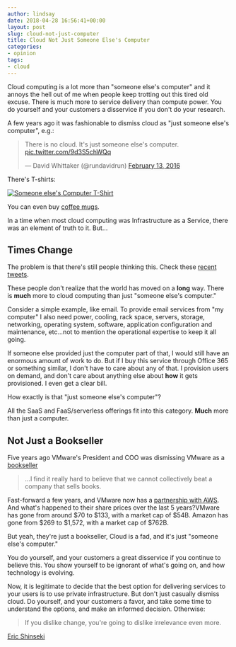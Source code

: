 ```yaml
---
author: lindsay
date: 2018-04-28 16:56:41+00:00
layout: post
slug: cloud-not-just-computer
title: Cloud Not Just Someone Else's Computer
categories:
- opinion
tags:
- cloud
---
```


Cloud computing is a lot more than "someone else's computer" and it annoys the hell out of me when people keep trotting out this tired old excuse. There is much more to service delivery than compute power. You do yourself and your customers a disservice if you don't do your research.

A few years ago it was fashionable to dismiss cloud as "just someone else's computer", e.g.:

<blockquote class="twitter-tweet" data-lang="en"><p lang="en" dir="ltr">There is no cloud. It&#39;s just someone else&#39;s computer. <a href="https://t.co/9d3S5chWQq">pic.twitter.com/9d3S5chWQq</a></p>&mdash; David Whittaker (@rundavidrun) <a href="https://twitter.com/rundavidrun/status/698398875581751296?ref_src=twsrc%5Etfw">February 13, 2016</a></blockquote> <script async src="https://platform.twitter.com/widgets.js" charset="utf-8"></script> 

There's T-shirts:

[![Someone else's Computer T-Shirt](https://cdn.shopify.com/s/files/1/2632/1888/products/mockup-f58ce176_grande.jpg?v=1521271057)](https://lucoinshirt.com/products/there-is-no-cloud-its-just-someone-elses-computer-unisex-t-shirt?variant=7902923751454)

You can even buy [coffee mugs](https://www.amazon.com/Funny-Mug-Someone-Computer-Ceramic/dp/B01MTCUFQD).

In a time when most cloud computing was Infrastructure as a Service, there was an element of truth to it. But...

## Times Change

The problem is that there's still people thinking this. Check these [recent tweets](https://twitter.com/search?q=someone%20else%27s%20computer&src=typd). 

These people don't realize that the world has moved on a **long** way. There is **much** more to cloud computing than just "someone else's computer."

Consider a simple example, like email. To provide email services from "my computer" I also need power, cooling, rack space, servers, storage, networking, operating system, software, application configuration and maintenance, etc...not to mention the operational expertise to keep it all going. 

If someone else provided just the computer part of that, I would still have an enormous amount of work to do. But if I buy this service through Office 365 or something similar, I don't have to care about any of that. I provision users on demand, and don't care about anything else about **how** it gets provisioned. I even get a clear bill.

How exactly is that "just someone else's computer"?

All the SaaS and FaaS/serverless offerings fit into this category. **Much** more than just a computer.

## Not Just a Bookseller

Five years ago VMware's President and COO was dismissing VMware as a [bookseller](https://www.crn.com/news/cloud/240149626/vmware-top-execs-lash-out-at-amazon-public-cloud.htm?itc=xbodyjk)

> ...I find it really hard to believe that we cannot collectively beat a company that sells books.

Fast-forward a few years, and VMware now has a [partnership with AWS](https://aws.amazon.com/vmware/). And what's happened to their share prices over the last 5 years?VMware has gone from around $70 to $133, with a market cap of $54B. Amazon has gone from $269 to $1,572, with a market cap of $762B. 

But yeah, they're just a bookseller, Cloud is a fad, and it's just "someone else's computer."

You do yourself, and your customers a great disservice if you continue to believe this. You show yourself to be ignorant of what's going on, and how technology is evolving.

Now, it is legitimate to decide that the best option for delivering services to your users is to use private infrastructure. But don't just casually dismiss cloud. Do yourself, and your customers a favor, and take some time to understand the options, and make an informed decision. Otherwise:

> If you dislike change, you're going to dislike irrelevance even more.

[Eric Shinseki](https://en.wikiquote.org/wiki/Eric_Shinseki)
